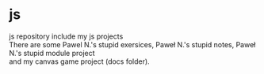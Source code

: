 # js
js repository include my js projects </br>
There are some Pawel N.'s stupid exersices, Paweł N.'s stupid notes, Paweł N.'s stupid module project </br> and my canvas game project (docs folder).
